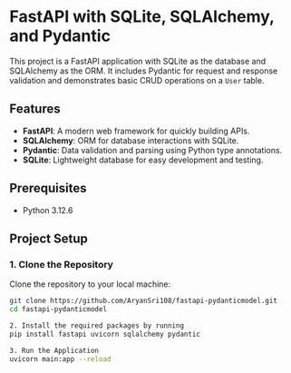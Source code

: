 # FastAPI with SQLite, SQLAlchemy, and Pydantic

This project is a FastAPI application with SQLite as the database and SQLAlchemy as the ORM. It includes Pydantic for request and response validation and demonstrates basic CRUD operations on a `User` table.

## Features
- **FastAPI**: A modern web framework for quickly building APIs.
- **SQLAlchemy**: ORM for database interactions with SQLite.
- **Pydantic**: Data validation and parsing using Python type annotations.
- **SQLite**: Lightweight database for easy development and testing.

## Prerequisites
- Python 3.12.6

## Project Setup

### 1. Clone the Repository
Clone the repository to your local machine:
```bash
git clone https://github.com/AryanSri108/fastapi-pydanticmodel.git
cd fastapi-pydanticmodel

2. Install the required packages by running
pip install fastapi uvicorn sqlalchemy pydantic

3. Run the Application
uvicorn main:app --reload
